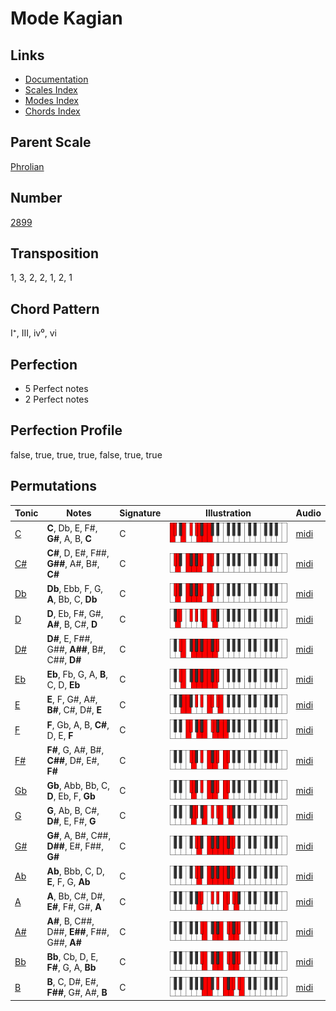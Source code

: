 # Mode Kagian

## Links

- [Documentation](README.md)
- [Scales Index](Scales.md)
- [Modes Index](Modes.md)
- [Chords Index](Chords.md)

## Parent Scale

[Phrolian](ScalePhrolian.md)

## Number

[2899](https://ianring.com/musictheory/scales/2899)

## Transposition

1, 3, 2, 2, 1, 2, 1

## Chord Pattern

I⁺, III, iv⁰, vi

## Perfection

- 5 Perfect notes
- 2 Perfect notes

## Perfection Profile

false, true, true, true, false, true, true

## Permutations

| Tonic | Notes | Signature | Illustration | Audio |
|-------|-------|-----------|--------------|-------|
| [C](ModeCNaturalKagian.md) | **C**, Db, E, F#, **G#**, A, B, **C** | C | ![CNaturalKagian](ModeCNaturalKagian.png) | [midi](https://github.com/edipermadi/music/blob/main/docs/ModeCNaturalKagian.mid?raw=true) |
| [C#](ModeCSharpKagian.md) | **C#**, D, E#, F##, **G##**, A#, B#, **C#** | C | ![CSharpKagian](ModeCSharpKagian.png) | [midi](https://github.com/edipermadi/music/blob/main/docs/ModeCSharpKagian.mid?raw=true) |
| [Db](ModeDFlatKagian.md) | **Db**, Ebb, F, G, **A**, Bb, C, **Db** | C | ![DFlatKagian](ModeDFlatKagian.png) | [midi](https://github.com/edipermadi/music/blob/main/docs/ModeDFlatKagian.mid?raw=true) |
| [D](ModeDNaturalKagian.md) | **D**, Eb, F#, G#, **A#**, B, C#, **D** | C | ![DNaturalKagian](ModeDNaturalKagian.png) | [midi](https://github.com/edipermadi/music/blob/main/docs/ModeDNaturalKagian.mid?raw=true) |
| [D#](ModeDSharpKagian.md) | **D#**, E, F##, G##, **A##**, B#, C##, **D#** | C | ![DSharpKagian](ModeDSharpKagian.png) | [midi](https://github.com/edipermadi/music/blob/main/docs/ModeDSharpKagian.mid?raw=true) |
| [Eb](ModeEFlatKagian.md) | **Eb**, Fb, G, A, **B**, C, D, **Eb** | C | ![EFlatKagian](ModeEFlatKagian.png) | [midi](https://github.com/edipermadi/music/blob/main/docs/ModeEFlatKagian.mid?raw=true) |
| [E](ModeENaturalKagian.md) | **E**, F, G#, A#, **B#**, C#, D#, **E** | C | ![ENaturalKagian](ModeENaturalKagian.png) | [midi](https://github.com/edipermadi/music/blob/main/docs/ModeENaturalKagian.mid?raw=true) |
| [F](ModeFNaturalKagian.md) | **F**, Gb, A, B, **C#**, D, E, **F** | C | ![FNaturalKagian](ModeFNaturalKagian.png) | [midi](https://github.com/edipermadi/music/blob/main/docs/ModeFNaturalKagian.mid?raw=true) |
| [F#](ModeFSharpKagian.md) | **F#**, G, A#, B#, **C##**, D#, E#, **F#** | C | ![FSharpKagian](ModeFSharpKagian.png) | [midi](https://github.com/edipermadi/music/blob/main/docs/ModeFSharpKagian.mid?raw=true) |
| [Gb](ModeGFlatKagian.md) | **Gb**, Abb, Bb, C, **D**, Eb, F, **Gb** | C | ![GFlatKagian](ModeGFlatKagian.png) | [midi](https://github.com/edipermadi/music/blob/main/docs/ModeGFlatKagian.mid?raw=true) |
| [G](ModeGNaturalKagian.md) | **G**, Ab, B, C#, **D#**, E, F#, **G** | C | ![GNaturalKagian](ModeGNaturalKagian.png) | [midi](https://github.com/edipermadi/music/blob/main/docs/ModeGNaturalKagian.mid?raw=true) |
| [G#](ModeGSharpKagian.md) | **G#**, A, B#, C##, **D##**, E#, F##, **G#** | C | ![GSharpKagian](ModeGSharpKagian.png) | [midi](https://github.com/edipermadi/music/blob/main/docs/ModeGSharpKagian.mid?raw=true) |
| [Ab](ModeAFlatKagian.md) | **Ab**, Bbb, C, D, **E**, F, G, **Ab** | C | ![AFlatKagian](ModeAFlatKagian.png) | [midi](https://github.com/edipermadi/music/blob/main/docs/ModeAFlatKagian.mid?raw=true) |
| [A](ModeANaturalKagian.md) | **A**, Bb, C#, D#, **E#**, F#, G#, **A** | C | ![ANaturalKagian](ModeANaturalKagian.png) | [midi](https://github.com/edipermadi/music/blob/main/docs/ModeANaturalKagian.mid?raw=true) |
| [A#](ModeASharpKagian.md) | **A#**, B, C##, D##, **E##**, F##, G##, **A#** | C | ![ASharpKagian](ModeASharpKagian.png) | [midi](https://github.com/edipermadi/music/blob/main/docs/ModeASharpKagian.mid?raw=true) |
| [Bb](ModeBFlatKagian.md) | **Bb**, Cb, D, E, **F#**, G, A, **Bb** | C | ![BFlatKagian](ModeBFlatKagian.png) | [midi](https://github.com/edipermadi/music/blob/main/docs/ModeBFlatKagian.mid?raw=true) |
| [B](ModeBNaturalKagian.md) | **B**, C, D#, E#, **F##**, G#, A#, **B** | C | ![BNaturalKagian](ModeBNaturalKagian.png) | [midi](https://github.com/edipermadi/music/blob/main/docs/ModeBNaturalKagian.mid?raw=true) |
